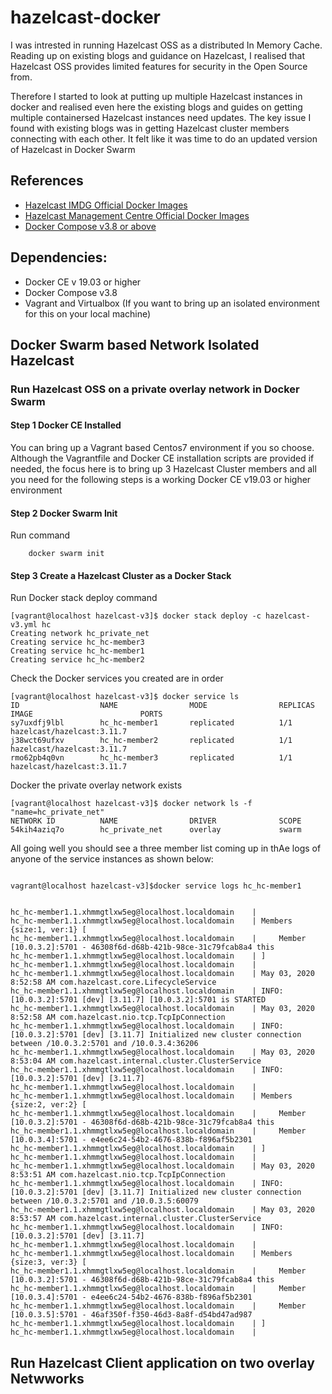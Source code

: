 # hazelcast-docker


I was intrested in running Hazelcast OSS as a distributed In Memory Cache. Reading up on existing blogs and guidance on Hazelcast, I realised that Hazelcast OSS provides limited features for security in the Open Source from.

Therefore I started to look at putting up multiple Hazelcast instances in docker and realised even here the existing blogs and guides on getting multiple containersed Hazelcast instances need updates. The key issue I found with existing blogs was in getting Hazelcast cluster members connecting with each other. It felt like it was time to do an updated version of Hazelcast in Docker Swarm





## References

* [Hazelcast IMDG Official Docker Images](https://hub.docker.com/r/hazelcast/hazelcast)
* [Hazelcast Management Centre Official Docker Images](https://hub.docker.com/r/hazelcast/hazelcast-jet-management-center)
* [Docker Compose v3.8 or above](https://docs.docker.com/compose/compose-file/)

## Dependencies:

* Docker CE v 19.03 or higher
* Docker Compose v3.8
* Vagrant and Virtualbox (If you want to bring up an isolated environment for this on your local machine)

## Docker Swarm based Network Isolated Hazelcast

### Run Hazelcast OSS on a private overlay network in Docker Swarm

#### Step 1 Docker CE Installed

You can bring up a Vagrant based Centos7 environment if you so choose. Although the Vagrantfile and Docker CE installation scripts are provided if needed,
the focus here is to bring up 3 Hazelcast Cluster members and all you need for the following steps is a working Docker CE v19.03 or higher environment

#### Step 2 Docker Swarm Init

Run command
```
    docker swarm init
```

#### Step 3 Create a Hazelcast Cluster as a Docker Stack

Run Docker stack deploy command
```
[vagrant@localhost hazelcast-v3]$ docker stack deploy -c hazelcast-v3.yml hc
Creating network hc_private_net
Creating service hc_hc-member3
Creating service hc_hc-member1
Creating service hc_hc-member2
```

Check the Docker services you created are in order

```
[vagrant@localhost hazelcast-v3]$ docker service ls
ID                  NAME                MODE                REPLICAS            IMAGE                        PORTS
sy7uxdfj9lbl        hc_hc-member1       replicated          1/1                 hazelcast/hazelcast:3.11.7   
j38wct69ufxv        hc_hc-member2       replicated          1/1                 hazelcast/hazelcast:3.11.7   
rmo62pb4q0vn        hc_hc-member3       replicated          1/1                 hazelcast/hazelcast:3.11.7   
```

Docker the private overlay network exists

```
[vagrant@localhost hazelcast-v3]$ docker network ls -f "name=hc_private_net"
NETWORK ID          NAME                DRIVER              SCOPE
54kih4aziq7o        hc_private_net      overlay             swarm
```

All going well you should see a three member list coming up in thAe logs of anyone of the service instances as shown below:

```

vagrant@localhost hazelcast-v3]$docker service logs hc_hc-member1


hc_hc-member1.1.xhmmgtlxw5eg@localhost.localdomain    | 
hc_hc-member1.1.xhmmgtlxw5eg@localhost.localdomain    | Members {size:1, ver:1} [
hc_hc-member1.1.xhmmgtlxw5eg@localhost.localdomain    | 	Member [10.0.3.2]:5701 - 46308f6d-d68b-421b-98ce-31c79fcab8a4 this
hc_hc-member1.1.xhmmgtlxw5eg@localhost.localdomain    | ]
hc_hc-member1.1.xhmmgtlxw5eg@localhost.localdomain    | 
hc_hc-member1.1.xhmmgtlxw5eg@localhost.localdomain    | May 03, 2020 8:52:58 AM com.hazelcast.core.LifecycleService
hc_hc-member1.1.xhmmgtlxw5eg@localhost.localdomain    | INFO: [10.0.3.2]:5701 [dev] [3.11.7] [10.0.3.2]:5701 is STARTED
hc_hc-member1.1.xhmmgtlxw5eg@localhost.localdomain    | May 03, 2020 8:52:58 AM com.hazelcast.nio.tcp.TcpIpConnection
hc_hc-member1.1.xhmmgtlxw5eg@localhost.localdomain    | INFO: [10.0.3.2]:5701 [dev] [3.11.7] Initialized new cluster connection between /10.0.3.2:5701 and /10.0.3.4:36206
hc_hc-member1.1.xhmmgtlxw5eg@localhost.localdomain    | May 03, 2020 8:53:04 AM com.hazelcast.internal.cluster.ClusterService
hc_hc-member1.1.xhmmgtlxw5eg@localhost.localdomain    | INFO: [10.0.3.2]:5701 [dev] [3.11.7] 
hc_hc-member1.1.xhmmgtlxw5eg@localhost.localdomain    | 
hc_hc-member1.1.xhmmgtlxw5eg@localhost.localdomain    | Members {size:2, ver:2} [
hc_hc-member1.1.xhmmgtlxw5eg@localhost.localdomain    | 	Member [10.0.3.2]:5701 - 46308f6d-d68b-421b-98ce-31c79fcab8a4 this
hc_hc-member1.1.xhmmgtlxw5eg@localhost.localdomain    | 	Member [10.0.3.4]:5701 - e4ee6c24-54b2-4676-838b-f896af5b2301
hc_hc-member1.1.xhmmgtlxw5eg@localhost.localdomain    | ]
hc_hc-member1.1.xhmmgtlxw5eg@localhost.localdomain    | 
hc_hc-member1.1.xhmmgtlxw5eg@localhost.localdomain    | May 03, 2020 8:53:51 AM com.hazelcast.nio.tcp.TcpIpConnection
hc_hc-member1.1.xhmmgtlxw5eg@localhost.localdomain    | INFO: [10.0.3.2]:5701 [dev] [3.11.7] Initialized new cluster connection between /10.0.3.2:5701 and /10.0.3.5:60079
hc_hc-member1.1.xhmmgtlxw5eg@localhost.localdomain    | May 03, 2020 8:53:57 AM com.hazelcast.internal.cluster.ClusterService
hc_hc-member1.1.xhmmgtlxw5eg@localhost.localdomain    | INFO: [10.0.3.2]:5701 [dev] [3.11.7] 
hc_hc-member1.1.xhmmgtlxw5eg@localhost.localdomain    | 
hc_hc-member1.1.xhmmgtlxw5eg@localhost.localdomain    | Members {size:3, ver:3} [
hc_hc-member1.1.xhmmgtlxw5eg@localhost.localdomain    | 	Member [10.0.3.2]:5701 - 46308f6d-d68b-421b-98ce-31c79fcab8a4 this
hc_hc-member1.1.xhmmgtlxw5eg@localhost.localdomain    | 	Member [10.0.3.4]:5701 - e4ee6c24-54b2-4676-838b-f896af5b2301
hc_hc-member1.1.xhmmgtlxw5eg@localhost.localdomain    | 	Member [10.0.3.5]:5701 - 46af350f-f350-46d3-8a8f-d54bd47ad987
hc_hc-member1.1.xhmmgtlxw5eg@localhost.localdomain    | ]
hc_hc-member1.1.xhmmgtlxw5eg@localhost.localdomain    | 

```
## Run Hazelcast Client application on two overlay Netwworks


